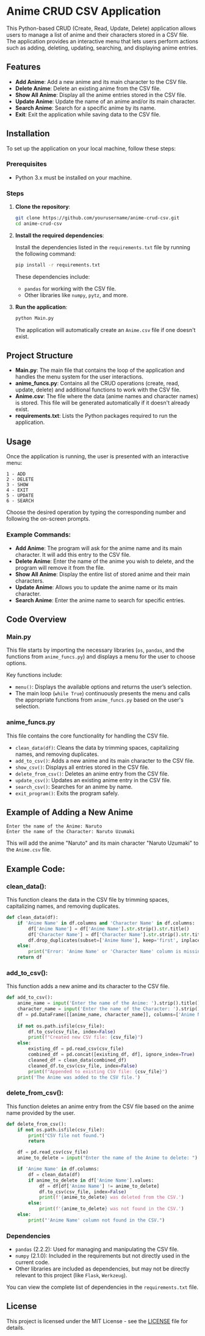 
# Anime CRUD CSV Application

This Python-based CRUD (Create, Read, Update, Delete) application allows users to manage a list of anime and their characters stored in a CSV file. The application provides an interactive menu that lets users perform actions such as adding, deleting, updating, searching, and displaying anime entries.

## Features

- **Add Anime**: Add a new anime and its main character to the CSV file.
- **Delete Anime**: Delete an existing anime from the CSV file.
- **Show All Anime**: Display all the anime entries stored in the CSV file.
- **Update Anime**: Update the name of an anime and/or its main character.
- **Search Anime**: Search for a specific anime by its name.
- **Exit**: Exit the application while saving data to the CSV file.

## Installation

To set up the application on your local machine, follow these steps:

### Prerequisites

- Python 3.x must be installed on your machine.

### Steps

1. **Clone the repository**:
   ```bash
   git clone https://github.com/yourusername/anime-crud-csv.git
   cd anime-crud-csv
   ```

2. **Install the required dependencies**:

   Install the dependencies listed in the `requirements.txt` file by running the following command:
   ```bash
   pip install -r requirements.txt
   ```

   These dependencies include:
   - `pandas` for working with the CSV file.
   - Other libraries like `numpy`, `pytz`, and more.

3. **Run the application**:
   ```bash
   python Main.py
   ```

   The application will automatically create an `Anime.csv` file if one doesn't exist.

## Project Structure

- **Main.py**: The main file that contains the loop of the application and handles the menu system for the user interactions.
- **anime_funcs.py**: Contains all the CRUD operations (create, read, update, delete) and additional functions to work with the CSV file.
- **Anime.csv**: The file where the data (anime names and character names) is stored. This file will be generated automatically if it doesn't already exist.
- **requirements.txt**: Lists the Python packages required to run the application.

## Usage

Once the application is running, the user is presented with an interactive menu:

```text
1 - ADD
2 - DELETE
3 - SHOW
4 - EXIT
5 - UPDATE
6 - SEARCH
```

Choose the desired operation by typing the corresponding number and following the on-screen prompts.

### Example Commands:

- **Add Anime**: The program will ask for the anime name and its main character. It will add this entry to the CSV file.
- **Delete Anime**: Enter the name of the anime you wish to delete, and the program will remove it from the file.
- **Show All Anime**: Display the entire list of stored anime and their main characters.
- **Update Anime**: Allows you to update the anime name or its main character.
- **Search Anime**: Enter the anime name to search for specific entries.

## Code Overview

### Main.py

This file starts by importing the necessary libraries (`os`, `pandas`, and the functions from `anime_funcs.py`) and displays a menu for the user to choose options.

Key functions include:
- `menu()`: Displays the available options and returns the user’s selection.
- The main loop (`while True`) continuously presents the menu and calls the appropriate functions from `anime_funcs.py` based on the user's selection.

### anime_funcs.py

This file contains the core functionality for handling the CSV file.

- `clean_data(df)`: Cleans the data by trimming spaces, capitalizing names, and removing duplicates.
- `add_to_csv()`: Adds a new anime and its main character to the CSV file.
- `show_csv()`: Displays all entries stored in the CSV file.
- `delete_from_csv()`: Deletes an anime entry from the CSV file.
- `update_csv()`: Updates an existing anime entry in the CSV file.
- `search_csv()`: Searches for an anime by name.
- `exit_program()`: Exits the program safely.

## Example of Adding a New Anime

```text
Enter the name of the Anime: Naruto
Enter the name of the Character: Naruto Uzumaki
```

This will add the anime "Naruto" and its main character "Naruto Uzumaki" to the `Anime.csv` file.

## Example Code:

### clean_data():
This function cleans the data in the CSV file by trimming spaces, capitalizing names, and removing duplicates.

```python
def clean_data(df):
    if 'Anime Name' in df.columns and 'Character Name' in df.columns:
        df['Anime Name'] = df['Anime Name'].str.strip().str.title()
        df['Character Name'] = df['Character Name'].str.strip().str.title()
        df.drop_duplicates(subset=['Anime Name'], keep='first', inplace=True)
    else:
        print("Error: 'Anime Name' or 'Character Name' column is missing.")
    return df
```

### add_to_csv():
This function adds a new anime and its character to the CSV file.

```python
def add_to_csv():
    anime_name = input('Enter the name of the Anime: ').strip().title()
    character_name = input('Enter the name of the Character: ').strip().title()
    df = pd.DataFrame([[anime_name, character_name]], columns=['Anime Name', 'Character Name'])
    
    if not os.path.isfile(csv_file):
        df.to_csv(csv_file, index=False)
        print(f"Created new CSV file: {csv_file}")
    else:
        existing_df = pd.read_csv(csv_file)
        combined_df = pd.concat([existing_df, df], ignore_index=True)
        cleaned_df = clean_data(combined_df)
        cleaned_df.to_csv(csv_file, index=False)
        print(f"Appended to existing CSV file: {csv_file}")
    print('The Anime was added to the CSV file.')
```

### delete_from_csv():
This function deletes an anime entry from the CSV file based on the anime name provided by the user.

```python
def delete_from_csv():
    if not os.path.isfile(csv_file):
        print("CSV file not found.")
        return

    df = pd.read_csv(csv_file)
    anime_to_delete = input("Enter the name of the Anime to delete: ").strip().title()

    if 'Anime Name' in df.columns:
        df = clean_data(df)
        if anime_to_delete in df['Anime Name'].values:
            df = df[df['Anime Name'] != anime_to_delete]
            df.to_csv(csv_file, index=False)
            print(f'{anime_to_delete} was deleted from the CSV.')
        else:
            print(f'{anime_to_delete} was not found in the CSV.')
    else:
        print("'Anime Name' column not found in the CSV.")
```

### Dependencies

- `pandas` (2.2.2): Used for managing and manipulating the CSV file.
- `numpy` (2.1.0): Included in the requirements but not directly used in the current code.
- Other libraries are included as dependencies, but may not be directly relevant to this project (like `Flask`, `Werkzeug`).

You can view the complete list of dependencies in the `requirements.txt` file.

## License

This project is licensed under the MIT License - see the [LICENSE](LICENSE) file for details.
